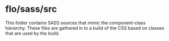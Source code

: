 # flo/sass/src

This folder contains SASS sources that mimic the component-class hierarchy. These files
are gathered in to a build of the CSS based on classes that are used by the build.
